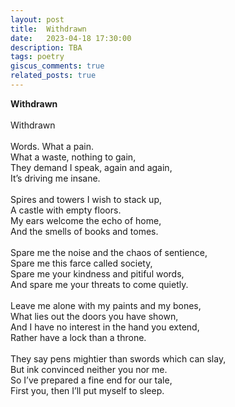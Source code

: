 ```yaml
---
layout: post
title:  Withdrawn
date:   2023-04-18 17:30:00
description: TBA
tags: poetry
giscus_comments: true
related_posts: true
---
```


<div class="poem">
<b>Withdrawn</b><br><br>Withdrawn<br><br>Words. What a pain.<br>What a waste, nothing to gain,<br>They demand I speak, again and again,<br>It’s driving me insane.<br><br>Spires and towers I wish to stack up,<br>A castle with empty floors.<br>My ears welcome the echo of home,<br>And the smells of books and tomes.<br><br>Spare me the noise and the chaos of sentience,<br>Spare me this farce called society,<br>Spare me your kindness and pitiful words,<br>And spare me your threats to come quietly.<br><br>Leave me alone with my paints and my bones,<br>What lies out the doors you have shown,<br>And I have no interest in the hand you extend,<br>Rather have a lock than a throne.<br><br>They say pens mightier than swords which can slay,<br>But ink convinced neither you nor me.<br>So I’ve prepared a fine end for our tale,<br>First you, then I’ll put myself to sleep.</div>